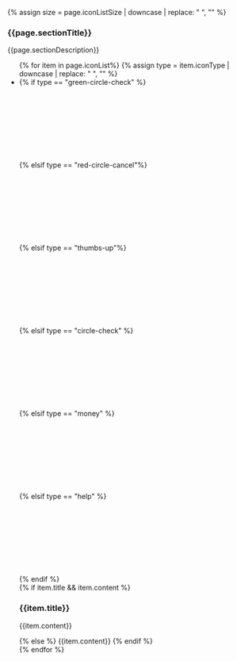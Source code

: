 
{% assign size = page.iconListSize | downcase | replace: " ", "" %}
<div class="grid-row grid-gap">
  <div class="tablet:grid-col">
    <h3 class="site-preview-heading border-top-1px border-base-light padding-top-1 margin-top-0">{{page.sectionTitle}}</h3>
    <p>{{page.sectionDescription}}</p>
    <ul class="usa-icon-list
    {% if size == 'small' %}
    usa-icon-list--size-sm
    {% elsif size == 'medium' %}
    usa-icon-list--size-md
    {% elsif size == 'large' %}
    usa-icon-list--size-lg
    {% endif %}">
    {% for item in page.iconList%}
    {% assign type = item.iconType | downcase | replace: " ", "" %}
      <li class="usa-icon-list__item">
      {% if type == "green-circle-check" %}
        <div class="usa-icon-list__icon text-green">
          <svg class="usa-icon" aria-hidden="true" role="img">
            <use xlink:href="/assets/img/sprite.svg#check_circle"></use>
          </svg>
        </div>
        {% elsif type == "red-circle-cancel"%}
        <div class="usa-icon-list__icon text-red">
          <svg class="usa-icon" aria-hidden="true" role="img">
            <use xlink:href="/assets/img/sprite.svg#cancel"></use>
          </svg>
        </div>
        {% elsif type == "thumbs-up"%}
          <div class="usa-icon-list__icon">
            <svg class="usa-icon" aria-hidden="true" role="img">
              <use xlink:href="/assets/img/sprite.svg#thumb_up_alt"></use>
            </svg>
          </div>
        {% elsif type == "circle-check" %}
          <div class="usa-icon-list__icon text-ink">
            <svg class="usa-icon" aria-hidden="true" role="img">
              <use xlink:href="/assets/img/sprite.svg#check_circle"></use>
            </svg>
          </div>
        {% elsif type == "money" %}
         <div class="usa-icon-list__icon text-green">
          <svg class="usa-icon" aria-hidden="true" role="img">
            <use xlink:href="/assets/img/sprite.svg#attach_money"></use>
          </svg>
        </div>
        {% elsif type == "help" %}
         <div class="usa-icon-list__icon text-blue">
          <svg class="usa-icon" aria-hidden="true" role="img">
            <use xlink:href="/assets/img/sprite.svg#help"></use>
          </svg>
        </div>
        {% endif %}
        <div class="usa-icon-list__content">
        {% if item.title && item.content %}
          <h3 class="usa-icon-list__title">{{item.title}}</h3>
           <p class="{% if item.bold %}
           text-bold
           {% endif %}">{{item.content}}</p>
          {% else %}
          {{item.content}}
          {% endif %}
        </div>
      </li>
      {% endfor %}
    </ul>
  </div>
  